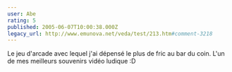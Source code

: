 ```yaml
---
user: Abe
rating: 5
published: 2005-06-07T10:00:38.000Z
legacy_url: http://www.emunova.net/veda/test/213.htm#comment-3218
---
```

Le jeu d'arcade avec lequel j'ai dépensé le plus de fric au bar du coin. L'un de mes meilleurs souvenirs vidéo ludique :D